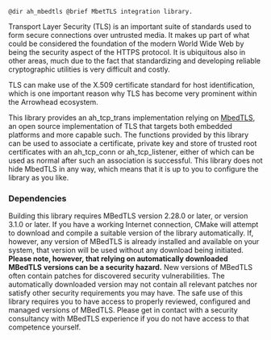     @dir ah_mbedtls @brief MbetTLS integration library.

Transport Layer Security (TLS) is an important suite of standards used to form
secure connections over untrusted media. It makes up part of what could be
considered the foundation of the modern World Wide Web by being the security
aspect of the HTTPS protocol. It is ubiquitous also in other areas, much due to
the fact that standardizing and developing reliable cryptographic utilities is
very difficult and costly.

TLS can make use of the X.509 certificate standard for host identification,
which is one important reason why TLS has become very prominent within the
Arrowhead ecosystem.

This library provides an ah_tcp_trans implementation relying on [MbedTLS][mbed],
an open  source implementation of TLS that targets both embedded platforms and
more capable such. The functions provided by this library can be used to
associate a certificate, private key and store of trusted root certificates with
an ah_tcp_conn or ah_tcp_listener, either of which can be used as normal after
such an association is successful. This library does not hide MbedTLS in any
way, which means that it is up to you to configure the library as you like.

[mbed]: https://tls.mbed.org/

### Dependencies

Building this library requires MBedTLS version 2.28.0 or later, or version 3.1.0
or later. If you have a working Internet connection, CMake will attempt to
download and compile a suitable version of the library automatically. If,
however, any version of MBedTLS is already installed and available on your
system, that version will be used without any download being initiated.
__Please note, however, that relying on automatically downloaded MBedTLS__
__versions can be a security hazard.__ New versions of MBedTLS often contain
patches for discovered security vulnerabilities. The automatically downloaded
version may not contain all relevant patches nor satisfy other security
requirements you may have. The safe use of this library requires you to have
access to properly reviewed, configured and managed versions of MBedTLS. Please
get in contact with a security consultancy with MBedTLS experience if you do not
have access to that competence yourself.
